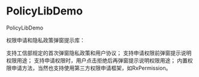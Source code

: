 # PolicyLibDemo
PolicyLibDemo

权限申请和隐私政策弹窗提示库：

支持工信部规定的首次弹窗隐私政策和用户协议；
支持申请权限前弹窗提示说明权限用途；
支持申请权限时，用户点击拒绝后再弹窗提示说明权限用途；
内置权限申请方法，当然也支持使用第三方权限申请框架，如RxPermission。


